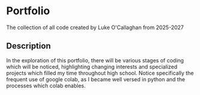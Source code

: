 # Portfolio

The collection of all code created by Luke O'Callaghan from 2025-2027

## Description

In the exploration of this portfolio, there will be various stages of coding which will be noticed, highlighting changing interests and specialized projects which filled my time throughout high school. Notice specifically the frequent use of google colab, as I became well versed in python and the processes which colab enables.
